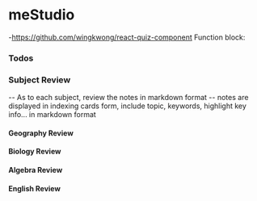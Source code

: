 # meStudio

-https://github.com/wingkwong/react-quiz-component
Function block:
### Todos


### Subject Review
  -- As to each subject, review the notes in markdown format
  -- notes are displayed in indexing cards form, include topic, keywords, highlight key info... in markdown format
  
#### Geography Review
#### Biology Review
#### Algebra Review
#### English Review
